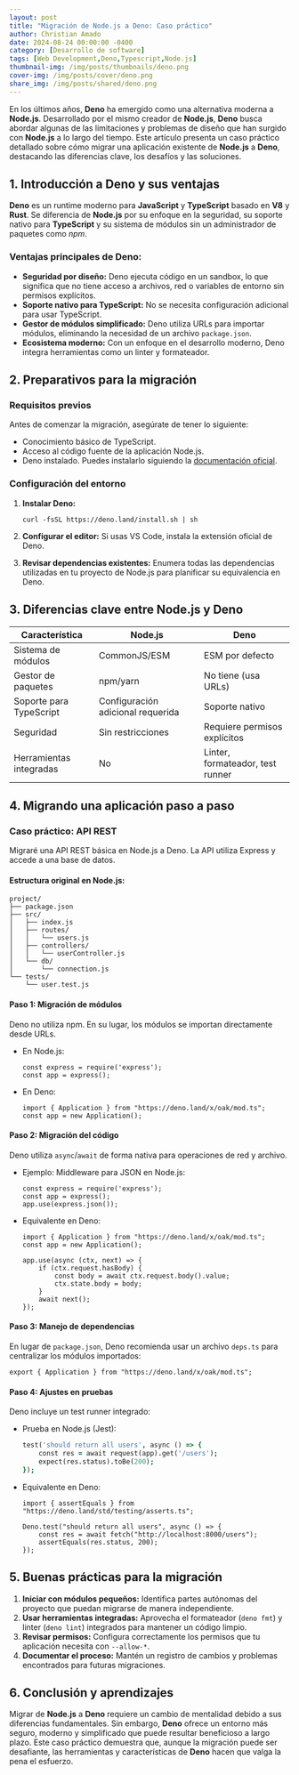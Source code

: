 ```yaml
---
layout: post
title: "Migración de Node.js a Deno: Caso práctico"
author: Christian Amado
date: 2024-08-24 00:00:00 -0400
category: [Desarrollo de software]
tags: [Web Development,Deno,Typescript,Node.js]
thumbnail-img: /img/posts/thumbnails/deno.png
cover-img: /img/posts/cover/deno.png
share_img: /img/posts/shared/deno.png
---
```


En los últimos años, **Deno** ha emergido como una alternativa moderna a **Node.js**. Desarrollado por el mismo creador de **Node.js**, **Deno** busca abordar algunas de las limitaciones y problemas de diseño que han surgido con **Node.js** a lo largo del tiempo. Este artículo presenta un caso práctico detallado sobre cómo migrar una aplicación existente de **Node.js** a **Deno**, destacando las diferencias clave, los desafíos y las soluciones.

<!--more-->

## 1. Introducción a Deno y sus ventajas

**Deno** es un runtime moderno para **JavaScript** y **TypeScript** basado en **V8** y **Rust**. Se diferencia de **Node.js** por su enfoque en la seguridad, su soporte nativo para **TypeScript** y su sistema de módulos sin un administrador de paquetes como *npm*.

### Ventajas principales de Deno:
- **Seguridad por diseño:** Deno ejecuta código en un sandbox, lo que significa que no tiene acceso a archivos, red o variables de entorno sin permisos explícitos.
- **Soporte nativo para TypeScript:** No se necesita configuración adicional para usar TypeScript.
- **Gestor de módulos simplificado:** Deno utiliza URLs para importar módulos, eliminando la necesidad de un archivo `package.json`.
- **Ecosistema moderno:** Con un enfoque en el desarrollo moderno, Deno integra herramientas como un linter y formateador.

## 2. Preparativos para la migración

### Requisitos previos
Antes de comenzar la migración, asegúrate de tener lo siguiente:
- Conocimiento básico de TypeScript.
- Acceso al código fuente de la aplicación Node.js.
- Deno instalado. Puedes instalarlo siguiendo la [documentación oficial](https://deno.land/manual@v1.0.0/getting_started/installation).

### Configuración del entorno
1. **Instalar Deno:**
   ```
   curl -fsSL https://deno.land/install.sh | sh
   ```

2. **Configurar el editor:** Si usas VS Code, instala la extensión oficial de Deno.

3. **Revisar dependencias existentes:** Enumera todas las dependencias utilizadas en tu proyecto de Node.js para planificar su equivalencia en Deno.

## 3. Diferencias clave entre Node.js y Deno

| Característica               | Node.js                          | Deno                            |
|------------------------------|-----------------------------------|---------------------------------|
| Sistema de módulos           | CommonJS/ESM                     | ESM por defecto                |
| Gestor de paquetes           | npm/yarn                         | No tiene (usa URLs)            |
| Soporte para TypeScript      | Configuración adicional requerida | Soporte nativo                 |
| Seguridad                    | Sin restricciones                | Requiere permisos explícitos   |
| Herramientas integradas      | No                               | Linter, formateador, test runner |

## 4. Migrando una aplicación paso a paso

### Caso práctico: API REST
Migraré una API REST básica en Node.js a Deno. La API utiliza Express y accede a una base de datos.

#### Estructura original en Node.js:
```
project/
├── package.json
├── src/
│   ├── index.js
│   ├── routes/
│   │   └── users.js
│   ├── controllers/
│   │   └── userController.js
│   └── db/
│       └── connection.js
└── tests/
    └── user.test.js
```

#### Paso 1: Migración de módulos
Deno no utiliza npm. En su lugar, los módulos se importan directamente desde URLs.

- En Node.js:
   ```
   const express = require('express');
   const app = express();
   ```

- En Deno:
   ```
   import { Application } from "https://deno.land/x/oak/mod.ts";
   const app = new Application();
   ```

#### Paso 2: Migración del código
Deno utiliza `async`/`await` de forma nativa para operaciones de red y archivo.

- Ejemplo: Middleware para JSON en Node.js:
   ```
   const express = require('express');
   const app = express();
   app.use(express.json());
   ```

- Equivalente en Deno:
   ```
   import { Application } from "https://deno.land/x/oak/mod.ts";
   const app = new Application();

   app.use(async (ctx, next) => {
       if (ctx.request.hasBody) {
           const body = await ctx.request.body().value;
           ctx.state.body = body;
       }
       await next();
   });
   ```

#### Paso 3: Manejo de dependencias
En lugar de `package.json`, Deno recomienda usar un archivo `deps.ts` para centralizar los módulos importados:

```
export { Application } from "https://deno.land/x/oak/mod.ts";
```

#### Paso 4: Ajustes en pruebas
Deno incluye un test runner integrado:

- Prueba en Node.js (Jest):
   ```j
   test('should return all users', async () => {
       const res = await request(app).get('/users');
       expect(res.status).toBe(200);
   });
   ```

- Equivalente en Deno:
   ```
   import { assertEquals } from "https://deno.land/std/testing/asserts.ts";

   Deno.test("should return all users", async () => {
       const res = await fetch("http://localhost:8000/users");
       assertEquals(res.status, 200);
   });
   ```

## 5. Buenas prácticas para la migración

1. **Iniciar con módulos pequeños:** Identifica partes autónomas del proyecto que puedan migrarse de manera independiente.
2. **Usar herramientas integradas:** Aprovecha el formateador (`deno fmt`) y linter (`deno lint`) integrados para mantener un código limpio.
3. **Revisar permisos:** Configura correctamente los permisos que tu aplicación necesita con `--allow-*`.
4. **Documentar el proceso:** Mantén un registro de cambios y problemas encontrados para futuras migraciones.

## 6. Conclusión y aprendizajes

Migrar de **Node.js** a **Deno** requiere un cambio de mentalidad debido a sus diferencias fundamentales. Sin embargo, **Deno** ofrece un entorno más seguro, moderno y simplificado que puede resultar beneficioso a largo plazo. Este caso práctico demuestra que, aunque la migración puede ser desafiante, las herramientas y características de **Deno** hacen que valga la pena el esfuerzo.